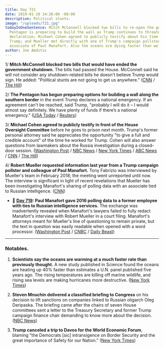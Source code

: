 ```yaml
---
title: Day 721
date: 2019-01-10 14:26:00 -08:00
description: Political stunts.
image: "/uploads/721.jpg"
todayInOneSentence: Mitch McConnell blocked two bills to re-open the government; the
  Pentagon is preparing to build the wall as Trump continues to threaten a national-emergency
  declaration; Michael Cohen agreed to publicly testify about his time working for
  Trump; and Mueller met directly with one of Trump's campaign pollsters, a former
  associate of Paul Manafort. Also the oceans are dying faster than we thought.
author: Joe Amditis
---
```


1/ **Mitch McConnell blocked two bills that would have ended the government shutdown.** The bills had passed the House. McConnell said he will not consider any shutdown-related bills he doesn't believe Trump would sign. He added: "Political stunts are not going to get us anywhere." ([CNN](https://www.cnn.com/2019/01/10/politics/senate-blocks-vote-congress-shutdown/index.html) / [The Hill](https://thehill.com/homenews/senate/424730-mcconnell-blocks-house-bills-to-reopen-government))

2/ **The Pentagon has begun preparing options for building a wall along the southern border** in the event Trump declares a national emergency. If an agreement can't be reached, said Trump, "probably I will do it – I would almost say definitely. We have plenty of funds if there’s a national emergency." ([USA Today](https://www.usatoday.com/story/news/politics/2019/01/10/shutdown-pentagon-confirms-its-preparing-build-border-wall/2536908002/) / [Reuters](https://www.reuters.com/article/us-usa-shutdown-idUSKCN1P416X))

3/ **Michael Cohen agreed to publicly testify in front of the House Oversight Committee** before he goes to prison next month. Trump's former personal attorney said he appreciates the opportunity "to give a full and credible account" of the time he worked for Trump. Cohen will also answer questions from lawmakers about the Russia investigation during a closed-door session. ([Washington Post](http://www.washingtonpost.com/powerpost/michael-cohen-to-testify-publicly-before-house-panel-in-early-february/2019/01/10/6c0448f4-1516-11e9-90a8-136fa44b80ba_story.html) / [NBC News](https://www.cnbc.com/2019/01/10/ex-trump-lawyer-michael-cohen-to-testify-to-house-oversight-committee.html) / [New York Times](https://www.nytimes.com/2019/01/10/us/politics/michael-cohen-testify-trump-congress.html) / [ABC News](https://abcnews.go.com/Politics/trumps-lawyer-michael-cohen-testify-congress-february/story?id=60290630) / [CNN](https://www.cnn.com/2019/01/10/politics/michael-cohen-testify-congress/index.html) / [The Hill](https://thehill.com/homenews/administration/424794-michael-cohen-to-testify-publicly-before-congress))

4/ **Robert Mueller requested information last year from a Trump campaign pollster and colleague of Paul Manafort.** Tony Fabrizio was interviewed by Mueller's team in February 2018; the meeting went unreported until now. The interview is significant in light of recent revelations that Mueller has been investigating Manafort's sharing of polling data with an associate tied to Russian intelligence. ([CNN](https://www.cnn.com/2019/01/10/politics/robert-mueller-trump-pollster/index.html))

* 📌 **[Day 719](https://whatthefuckjusthappenedtoday.com/page/2/#2-paul-manafort-gave-2016-polling-da): Paul Manafort gave 2016 polling data to a former employee with ties to Russian intelligence services.** The exchange was inadvertently revealed when Manafort's lawyers failed to fully redact Manafort's interview with Robert Mueller in a court filing. Manafort's attorneys meant for Mueller's line of questioning to remain private, but the text in question was easily readable when opened with a word processor. ([Washington Post](https://www.washingtonpost.com/local/legal-issues/paul-manafort-shared-2016-polling-data-with-russian-employee-according-to-court-filing/2019/01/08/3f562ad8-12b0-11e9-803c-4ef28312c8b9_story.html) / [CNBC](https://www.cnbc.com/2019/01/08/mueller-accused-manafort-of-lying-about-sharing-polling-data-with-spy.html) / [Daily Beast](https://www.thedailybeast.com/manafort-suggests-he-gave-suspected-russian-spy-2016-polling-data))

---

### Notables.

1. **Scientists say the oceans are warming at a much faster rate than previously thought.** A new study published in Science found the oceans are heating up 40% faster than estimates a U.N. panel published five years ago. The rising temperatures are killing off marine wildlife, and rising sea levels are making hurricanes more destructive. ([New York Times](https://www.nytimes.com/2019/01/10/climate/ocean-warming-climate-change.html))

2. **Steven Mnuchin delivered a classified briefing to Congress** on his decision to lift sanctions on companies linked to Russian oligarch Oleg Deripaska. The briefing came after the chairs of seven House committees sent a letter to the Treasury Secretary and former Trump campaign finance chair demanding to know more about the decision. ([NBC News](https://www.nbcnews.com/politics/white-house/house-democrats-now-asking-questions-about-treasury-secretary-steven-mnuchin-n956766))

3. **Trump canceled a trip to Davos for the World Economic Forum**, blaming "the Democrats [sic] intransigence on Border Security and the great importance of Safety for our Nation." ([New York Times](https://www.nytimes.com/2019/01/10/us/politics/trump-davos-world-economic-forum.html))